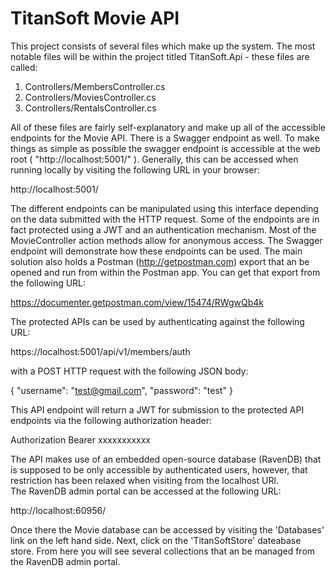 # TitanSoft Movie API


This project consists of several files which make up the system.  The most notable files will be within the 
project titled TitanSoft.Api - these files are called:

1. Controllers/MembersController.cs
2. Controllers/MoviesController.cs
3. Controllers/RentalsController.cs

All of these files are fairly self-explanatory and make up all of the accessible endpoints for the Movie API.
There is a Swagger endpoint as well.  To make things as simple as possible the swagger endpoint is accessible
at the web root ( "http://localhost:5001/" ). Generally, this can be accessed when running locally by visiting the following URL
in your browser:

http://localhost:5001/

The different endpoints can be manipulated using this interface depending on the data submitted with the HTTP
request. Some of the endpoints are in fact protected using a JWT and an authentication mechanism. Most of the
MovieController action methods allow for anonymous access. The Swagger endpoint will demonstrate how these 
endpoints can be used. The main solution also holds a Postman (http://getpostman.com) export that an be opened
and run from within the Postman app. You can get that export from the following URL:  

https://documenter.getpostman.com/view/15474/RWgwQb4k


The protected APIs can be used by authenticating against the following URL:

https://localhost:5001/api/v1/members/auth

with a POST HTTP request with the following JSON body:

{
    "username": "test@gmail.com",
    "password": "test"
}

This API endpoint will return a JWT for submission to the protected API endpoints via the following authorization 
header:

Authorization Bearer xxxxxxxxxxx


The API makes use of an embedded open-source database (RavenDB) that is supposed to be only accessible by 
authenticated users, however, that restriction has been relaxed when visiting from the localhost URl.  
The RavenDB admin portal can be accessed at the following URL:

http://localhost:60956/

Once there the Movie database can be accessed by visiting the 'Databases' link on the left hand side. Next,
click on the 'TitanSoftStore' dateabase store.  From here you will see several collections that an be managed
from the RavenDB admin portal.

 
